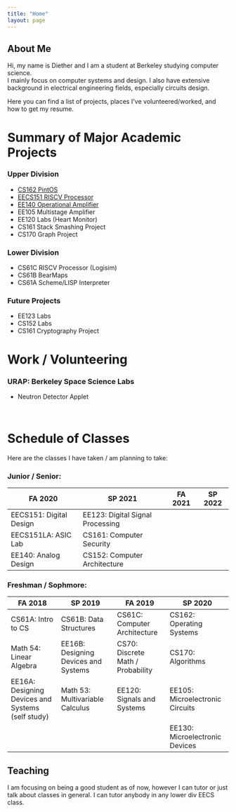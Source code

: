 ```yaml
---
title: "Home"
layout: page
---
```


## About Me

Hi, my name is Diether and I am a student at Berkeley studying computer science.\
I mainly focus on computer systems and design. I also have extensive background in electrical engineering fields, especially circuits design.

Here you can find a list of projects, places I've volunteered/worked, and how to get my resume.

# Summary of Major Academic Projects

### Upper Division
* [CS162 PintOS](/CS162-Project)
* [EECS151 RISCV Processor](/EECS151-Project)
* [EE140 Operational Amplifier](EE140-Project)
* EE105 Multistage Amplifier
* EE120 Labs (Heart Monitor)
* CS161 Stack Smashing Project
* CS170 Graph Project

### Lower Division
* CS61C RISCV Processor (Logisim)
* CS61B BearMaps
* CS61A Scheme/LISP Interpreter

### Future Projects
* EE123 Labs
* CS152 Labs
* CS161 Cryptography Project

# Work / Volunteering
### URAP: Berkeley Space Science Labs
* Neutron Detector Applet

&nbsp;
&nbsp;

# Schedule of Classes

Here are the classes I have taken / am planning to take:

### Junior / Senior:

| FA 2020          | SP 2021          | FA 2021         | SP 2022         |
|------------------|------------------|-----------------|-----------------|
| EECS151: Digital Design | EE123: Digital Signal Processing|    |     |
| EECS151LA: ASIC Lab | CS161: Computer Security |    |    |
| EE140: Analog Design |  CS152: Computer Architecture |    |    |

### Freshman / Sophmore:
 
| FA 2018          | SP 2019          | FA 2019         | SP 2020         |
|------------------|------------------|-----------------|-----------------|
| CS61A: Intro to CS | CS61B: Data Structures     | CS61C: Computer Architecture | CS162: Operating Systems    |
| Math 54: Linear Algebra  | EE16B: Designing Devices and Systems      | CS70: Discrete Math / Probability   | CS170: Algorithms     |
| EE16A: Designing Devices and Systems (self study) | Math 53: Multivariable Calculus     | EE120: Signals and Systems  | EE105: Microelectronic Circuits   |
| | |  | EE130: Microelectronic  Devices |



## Teaching
I am focusing on being a good student as of now, however I can tutor or just talk about classes in general.
I can tutor anybody in any lower div EECS class.

